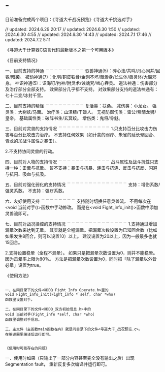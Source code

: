 # -
目前准备完成两个项目：《寻道大千战况预览》《寻道大千挑选对手》

// updated: 2024.6.29 20:17
// updated: 2024.6.30 1:50
// updated: 2024.6.30 4:55
// updated: 2024.6.30 14:43
// updated: 2024.7.1 17:46
// updated: 2024.7.2 5:11

《寻道大千计算器C语言代码最新版本之第一个可用版本》


《目前支持情况》

一、目前支持的神通
﹉﹉﹉﹉﹉﹉﹉﹉﹉
驭兽神通(5)：碎心法/共鸣/丹心同并/回春/暗袭。
被动神通(7)：化羽/铜皮铁骨/金刚不坏/飘渺身/长生体/兽灵体/大魔邪身。
神识神通(5)：识海钉/拘神/附灵术/蚀魂咒/啮心吞灵。
道法神通：伤害部分及治疗部分全部支持。
效果部分几乎都不支持。
对效果部分支持的道法神通有：七十二变/冰封千里。


二、目前支持的精怪
﹉﹉﹉﹉﹉﹉﹉﹉﹉
复活类：扶桑。
减伤类：小龙女。
强灵类：大树妖/马面。
治疗类：山泽精/干饭人。
无视防御伤类：雷公/紫晴龙狮/皇帝。
基础属性类：破阵书生/玄冥蛟。
增伤类：鬼将/骨魅。


三、目前对灵兽的支持情况
﹉﹉﹉﹉﹉﹉﹉﹉﹉﹉﹉﹉
1.只支持百分比攻击力伤害与百分比攻击力治疗。
不支持任何效果（如计蒙的弱疗、朱雀的延长晕回合、青龙的加战斗属性之暴击）。

2.不支持协同灵兽的行动。


四、目前对人物的支持情况
﹉﹉﹉﹉﹉﹉﹉﹉﹉﹉﹉﹉
战斗属性及战斗抗性只支持一种：击晕与抗晕。
暂不支持：暴击与抗暴、连击与抗连、反击与抗反、闪避与抗闪、吸血与抗吸。


五、目前对强化弱化的支持情况
﹉﹉﹉﹉﹉﹉﹉﹉﹉﹉﹉﹉﹉﹉
支持：增伤系数/强灵系数。
不支持：强疗系数。



六、友好使用支持
﹉﹉﹉﹉﹉﹉﹉﹉
支持随时切换任意灵兽流。
不用每次在<void 当前对手()>函数中手动修改。
而是在<void Fight_info_init()>函数中添加灵兽流即可。




七、目前对战况操控的支持情况
﹉﹉﹉﹉﹉﹉﹉﹉﹉﹉﹉﹉﹉﹉
1.支持通过增加漏晕次数来达到无晕。
其实就是全程漏晕。把漏晕次数设置为已知回合数（比如如果发生8回合，则可以设置10）以上。
建议设置为20以上，因为一般最多也就15回合。

2.支持设置稳晕（全程不漏晕）。
如果只是把漏晕次数设置为0，则并不能稳晕。因为击晕率上限为80%。
方法是把漏晕次数设置为0，同时把「除了漏晕以外皆必晕」设置为true。



《使用方法》
~~~~~~~~~~

一、在同目录下的文件<XDDQ_Fight_Info_Operate.h>里的
void Fight_info_init(Fight_info * self, char *who)
函数里设置对手。

二、在同目录下的文件<XDDQ_双方初始信息.h>中的
void 当前对手(Fight_info *self, char *who)
函数里调整对手信息。

三、主文件（主函数main函数在内）就是同目录下的文件<寻道大千_战况预览.c>。
在编译器里编译后运行即可。


《使用时可能存在的问题》
~~~~~~~~~~~~~~~~~~~~
一、使用时如果（只输出了一部分内容甚至完全没有输出之后）出现Segmentation fault，
重新反复多次编译并运行即可。
